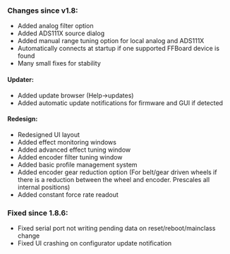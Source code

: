 ### Changes since v1.8:

- Added analog filter option
- Added ADS111X source dialog
- Added manual range tuning option for local analog and ADS111X
- Automatically connects at startup if one supported FFBoard device is found
- Many small fixes for stability

#### Updater:
- Added update browser (Help->updates)
- Added automatic update notifications for firmware and GUI if detected
  
#### Redesign:
- Redesigned UI layout
- Added effect monitoring windows
- Added advanced effect tuning window
- Added encoder filter tuning window
- Added basic profile management system
- Added encoder gear reduction option (For belt/gear driven wheels if there is a reduction between the wheel and encoder. Prescales all internal positions)
- Added constant force rate readout

### Fixed since 1.8.6:
- Fixed serial port not writing pending data on reset/reboot/mainclass change
- Fixed UI crashing on configurator update notification